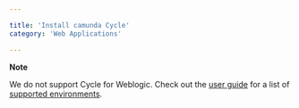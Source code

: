 ```yaml
---

title: 'Install camunda Cycle'
category: 'Web Applications'

---
```


<div class="alert alert-warning">
  <p><strong>Note</strong></p>
  <p>We do not support Cycle for Weblogic. Check out the <a href="ref:/guides/user-guide/">user guide</a> for a list of <a href="ref:/guides/user-guide/#introduction-supported-environments-for-version-71">supported environments</a>.</p>
</div>